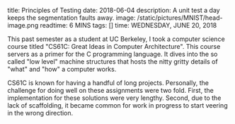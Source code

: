 title: Principles of Testing
date: 2018-06-04
description: A unit test a day keeps the segmentation faults away.
image: /static/pictures/MNIST/head-image.png
readtime: 6 MINS
tags: []
time: WEDNESDAY, JUNE 20, 2018

This past semester as a student at UC Berkeley, I took a computer science course titled "CS61C: Great Ideas in Computer Architecture". This course servers as a primer for the C programming language. It dives into the so called "low level" machine structures that hosts the nitty gritty details of "what" and "how" a computer works.

CS61C is known for having a handful of long projects. Personally, the challenge for doing well on these assignments were two fold. First, the implementation for these solutions were very lengthy. Second, due to the lack of scaffolding, it became common for work in progress to start veering in the wrong direction.
